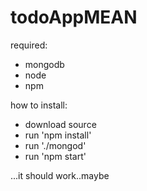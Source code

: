 # todoAppMEAN

required:
- mongodb
- node
- npm

how to install:
- download source
- run 'npm install'
- run './mongod'
- run 'npm start'

...it should work..maybe
